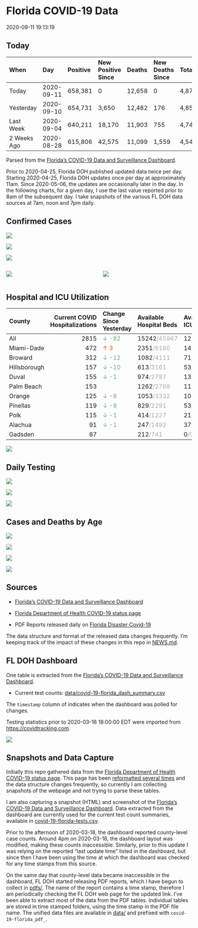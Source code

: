 Florida COVID-19 Data
================
2020-09-11 19:13:19

## Today

| When        | Day        | Positive | New Positive Since | Deaths | New Deaths Since | Total     |
| :---------- | :--------- | :------- | :----------------- | :----- | :--------------- | :-------- |
| Today       | 2020-09-11 | 658,381  | 0                  | 12,658 | 0                | 4,876,756 |
| Yesterday   | 2020-09-10 | 654,731  | 3,650              | 12,482 | 176              | 4,850,259 |
| Last Week   | 2020-09-04 | 640,211  | 18,170             | 11,903 | 755              | 4,740,007 |
| 2 Weeks Ago | 2020-08-28 | 615,806  | 42,575             | 11,099 | 1,559            | 4,547,677 |

Parsed from the [Florida’s COVID-19 Data and Surveillance
Dashboard](https://fdoh.maps.arcgis.com/apps/opsdashboard/index.html#/8d0de33f260d444c852a615dc7837c86).

Prior to 2020-04-25, Florida DOH published updated data twice per day.
Starting 2020-04-25, Florida DOH updates once per day at approximately
11am. Since 2020-05-06, the updates are occasionally later in the day.
In the following charts, for a given day, I use the last value reported
prior to 8am of the subsequent day. I take snapshots of the various FL
DOH data sources at 7am, noon and 7pm daily.

## Confirmed Cases

![](plots/covid-19-florida-daily-test-changes.png)

![](plots/covid-19-florida-deaths-by-day.png)

![](plots/covid-19-florida-county-top-6.png)

<div class="columns">

<div class="column is-full-mobile">

![](plots/covid-19-florida-testing.png)

</div>

<div class="column is-full-mobile">

![](plots/covid-19-florida-total-positive.png)

</div>

</div>

## Hospital and ICU Utilization

| County       | Current COVID Hospitalizations | Change Since Yesterday                    | Available Hospital Beds                      | Available ICU Beds                         |
| :----------- | -----------------------------: | :---------------------------------------- | :------------------------------------------- | :----------------------------------------- |
| All          |                           2815 | <span style="color: #6BAA75">↓ -82</span> | 15242<span style="color: #aaa">/45967</span> | 1274<span style="color: #aaa">/4721</span> |
| Miami-Dade   |                            472 | <span style="color: #EC4E20">↑ 3</span>   | 2351<span style="color: #aaa">/6180</span>   | 148<span style="color: #aaa">/783</span>   |
| Broward      |                            312 | <span style="color: #6BAA75">↓ -12</span> | 1082<span style="color: #aaa">/4111</span>   | 71<span style="color: #aaa">/406</span>    |
| Hillsborough |                            157 | <span style="color: #6BAA75">↓ -10</span> | 613<span style="color: #aaa">/3161</span>    | 53<span style="color: #aaa">/316</span>    |
| Duval        |                            155 | <span style="color: #6BAA75">↓ -1</span>  | 974<span style="color: #aaa">/2787</span>    | 137<span style="color: #aaa">/297</span>   |
| Palm Beach   |                            153 |                                           | 1262<span style="color: #aaa">/2768</span>   | 113<span style="color: #aaa">/290</span>   |
| Orange       |                            125 | <span style="color: #6BAA75">↓ -8</span>  | 1053<span style="color: #aaa">/3332</span>   | 104<span style="color: #aaa">/268</span>   |
| Pinellas     |                            119 | <span style="color: #6BAA75">↓ -8</span>  | 829<span style="color: #aaa">/2291</span>    | 53<span style="color: #aaa">/230</span>    |
| Polk         |                            115 | <span style="color: #6BAA75">↓ -1</span>  | 414<span style="color: #aaa">/1227</span>    | 21<span style="color: #aaa">/120</span>    |
| Alachua      |                             91 | <span style="color: #6BAA75">↓ -1</span>  | 247<span style="color: #aaa">/1492</span>    | 37<span style="color: #aaa">/271</span>    |
| Gadsden      |                             87 |                                           | 212<span style="color: #aaa">/741</span>     | 0<span style="color: #aaa">/0</span>       |

![](plots/covid-19-florida-icu-usage.png)

## Daily Testing

![](plots/covid-19-florida-tests-per-case.png)

<!-- ![](plots/covid-19-florida-change-new-cases.png) -->

![](plots/covid-19-florida-tests-percent-positive.png)

![](plots/covid-19-florida-test-and-case-growth.png)

## Cases and Deaths by Age

![](plots/covid-19-florida-weekly-events-by-age.png)

![](plots/covid-19-florida-age.png)

![](plots/covid-19-florida-age-deaths.png)

![](plots/covid-19-florida-age-sex.png)

## Sources

  - [Florida’s COVID-19 Data and Surveillance
    Dashboard](https://fdoh.maps.arcgis.com/apps/opsdashboard/index.html#/8d0de33f260d444c852a615dc7837c86)

  - [Florida Department of Health COVID-19 status
    page](http://www.floridahealth.gov/diseases-and-conditions/COVID-19/)

  - PDF Reports released daily on [Florida Disaster
    Covid-19](http://www.floridahealth.gov/diseases-and-conditions/COVID-19/)

The data structure and format of the released data changes frequently.
I’m keeping track of the impact of these changes in this repo in
[NEWS.md](NEWS.md).

## FL DOH Dashboard

One table is extracted from the [Florida’s COVID-19 Data and
Surveillance
Dashboard](https://fdoh.maps.arcgis.com/apps/opsdashboard/index.html#/8d0de33f260d444c852a615dc7837c86).

  - Current test counts:
    [data/covid-19-florida\_dash\_summary.csv](data/covid-19-florida_dash_summary.csv)

The `timestamp` column of indicates when the dashboard was polled for
changes.

Testing statistics prior to 2020-03-16 18:00:00 EDT were imported from
<https://covidtracking.com>.

![](screenshots/fodh_maps_arcgis_com__apps__opsdashboard.png)

## Snapshots and Data Capture

Initially this repo gathered data from the [Florida Department of Health
COVID-19 status
page](http://www.floridahealth.gov/diseases-and-conditions/COVID-19/).
This page has been [reformatted several
times](screenshots/floridahealth_gov__diseases-and-conditions__COVID-19.png)
and the data structure changes frequently, so currently I am collecting
snapshots of the webpage and not trying to parse these tables.

I am also capturing a snapshot (HTML) and screenshot of the [Florida’s
COVID-19 Data and Surveillance
Dashboard](https://fdoh.maps.arcgis.com/apps/opsdashboard/index.html#/8d0de33f260d444c852a615dc7837c86).
Data extracted from the dashboard are currently used for the current
test count summaries, available in
[covid-19-florida-tests.csv](covid-19-florida-tests.csv).

Prior to the afternoon of 2020-03-18, the dashboard reported
county-level case counts. Around 4pm on 2020-03-18, the dashboard layout
was modified, making these counts inaccessible. Similarly, prior to this
update I was relying on the reported “last update time” listed in the
dashboard, but since then I have been using the time at which the
dashboard was checked for any time stamps from this source.

On the same day that county-level data became inaccessible in the
dashboard, FL DOH started releasing PDF reports, which I have begun to
collect in [pdfs/](pdfs/). The name of the report contains a time stamp,
therefore I am periodically checking the FL DOH web page for the updated
link. I’ve been able to extract most of the data from the PDF tables.
Individual tables are stored in time stamped folders, using the time
stamp in the PDF file name. The unified data files are available in
[data/](data/) and prefixed with `covid-19-florida_pdf_`.
